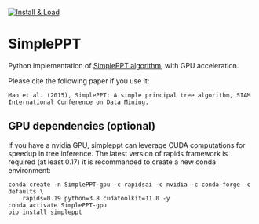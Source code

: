 [![Install & Load](https://github.com/LouisFaure/simpleppt/actions/workflows/install.yml/badge.svg)](https://github.com/LouisFaure/simpleppt/actions/workflows/install.yml)

# SimplePPT
Python implementation of [SimplePPT algorithm](https://doi.org/10.1137/1.9781611974010.89), with GPU acceleration.

Please cite the following paper if you use it:

```
Mao et al. (2015), SimplePPT: A simple principal tree algorithm, SIAM International Conference on Data Mining.
```

GPU dependencies (optional)
---------------------------

If you have a nvidia GPU, simpleppt can leverage CUDA computations for speedup in tree inference. The latest version of rapids framework is required (at least 0.17) it is recommanded to create a new conda environment:

    conda create -n SimplePPT-gpu -c rapidsai -c nvidia -c conda-forge -c defaults \
        rapids=0.19 python=3.8 cudatoolkit=11.0 -y
    conda activate SimplePPT-gpu
    pip install simpleppt
